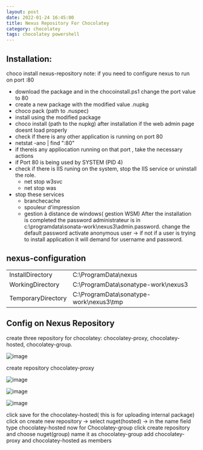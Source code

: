 ```yaml
---
layout: post
date: 2022-01-24 16:45:00
title: Nexus Repository For Chocolatey
category: chocolatey
tags: chocolatey powershell
---
```


## Installation:

choco install nexus-repository
note: if you need to configure nexus to run on port :80 
- download the package and in the chocoinstall.ps1 change the port value to 80 
- create a new package with the modified value .nupkg
- choco pack (path to .nuspec)
- install using the modified package 
- choco install (path to the nupkg)
after installation if the web admin page doesnt load properly
- check if there is any other application is running on port 80
- netstat -ano | find ":80" 
- if thereis any appliocation running on that port , take the necessary actions
- if Port 80 is being used by SYSTEM (PID 4)
- check if there is IIS runing on the system, stop the IIS service or uninstall the role.
	- net stop w3svc
	- net stop was
- stop these services
	- branchecache
	- spouleur d'impression
	- gestion à distance de windows( gestion WSM)
After the installation is completed the password  administrateur is in c:\programdata\sonata-work\nexus3\admin.password.
change the default password 
activate anonymous user -> if not if a user is trying to install application it will demand for username and password.

## nexus-configuration

|   |   |   
|---|---|
| InstallDirectory  |  C:\ProgramData\nexus |  
| WorkingDirectory |  C:\ProgramData\sonatype-work\nexus3 |  
| TemporaryDirectory  | C:\ProgramData\sonatype-work\nexus3\tmp   |  

## Config on Nexus Repository

create three repository for chocolatey: chocolatey-proxy, chocolatey-hosted, chocolatey-group.

![image](https://user-images.githubusercontent.com/1507737/150816577-a01e8b7b-44d3-4f70-9090-35a27eb5b4ee.png)

create repository chocolatey-proxy

![image](https://user-images.githubusercontent.com/1507737/150816677-ab643911-6b76-4f9b-a472-118abb0d7eaf.png)

![image](https://user-images.githubusercontent.com/1507737/150816713-c9a4bad1-af92-4224-aa69-27cc732d43e1.png)

![image](https://user-images.githubusercontent.com/1507737/150816743-02b1390d-8432-4c3a-9437-317b6af38732.png)

click save
for the chocolatey-hosted( this is for uploading internal package)
click on create new repository -> select nuget(hosted) -> in the name field type chocolatey-hosted
now for Chocolatey-group
click create repository and choose nuget(group)
name it as chocolatey-group 
add chocolatey-proxy and chocolatey-hosted as members
